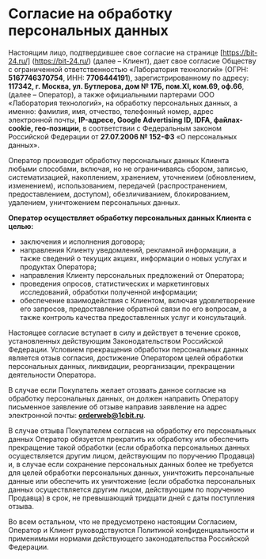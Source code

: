 # Согласие на обработку персональных данных
Настоящим лицо, подтвердившее свое согласие на странице [https://bit-24.ru/] (https://bit-24.ru/) (далее – Клиент), дает свое согласие Обществу с ограниченной ответственностью «Лаборатория технологий» (ОГРН: **5167746370754**, ИНН: **7706444191**), зарегистрированному по адресу: **117342, г. Москва, ул. Бутлерова, дом № 17Б, пом.ХI, ком.69, оф.66**,(далее – Оператор), а также официальными партерами ООО «Лаборатория технологий», на обработку персональных данных, а именно: фамилия, имя, отчество, телефонный номер, адрес электронной почты, **IP-адресе, Google Advertising ID, IDFA, файлах-cookie, гео-позиции**, в соответствии с Федеральным законом Российской Федерации от **27.07.2006 № 152-ФЗ** «О персональных данных».


Оператор производит обработку персональных данных Клиента любыми способами, включая, но не ограничиваясь сбором, записью, систематизацией, накоплением, хранением, уточнением (обновлением, изменением), использованием, передачей (распространением, предоставлением, доступом), обезличиванием, блокированием, удалением, уничтожением персональных данных.


**Оператор осуществляет обработку персональных данных Клиента с целью:**


- заключения и исполнения договора;
- направления Клиенту уведомлений, рекламной информации, а также сведений о текущих акциях, информации о новых услугах и продуктах Оператора;
- направления Клиенту персональных предложений от Оператора;
- проведения опросов, статистических и маркетинговых исследований, обработки полученной информации;
- обеспечение взаимодействия с Клиентом, включая удовлетворение его запросов, предоставление обратной связи по его вопросам, а также контроль качества предоставленных услуг и консультаций.

Настоящее согласие вступает в силу и действует в течение сроков, установленных действующим Законодательством Российской Федерации. Условием прекращения обработки персональных данных является отзыв согласия, достижение Оператором целей обработки персональных данных, ликвидации, реорганизации, прекращении деятельности Оператора.


В случае если Покупатель желает отозвать данное согласие на обработку персональных данных, он должен направить Оператору письменное заявление об отзыве направив заявление на адрес электронной почты: **orderweb@1cbit.ru**.


В случае отзыва Покупателем согласия на обработку его персональных данных Оператор обязуется прекратить их обработку или обеспечить прекращение такой обработки (если обработка персональных данных осуществляется другим лицом, действующим по поручению Продавца) и, в случае если сохранение персональных данных более не требуется для целей обработки персональных данных, уничтожить персональные данные или обеспечить их уничтожение (если обработка персональных данных осуществляется другим лицом, действующим по поручению Продавца) в срок, не превышающий тридцати дней с даты поступления отзыва.


Во всем остальном, что не предусмотрено настоящим Согласием, Оператор и Клиент руководствуются Политикой конфиденциальности и применимыми нормами действующего законодательства Российской Федерации.